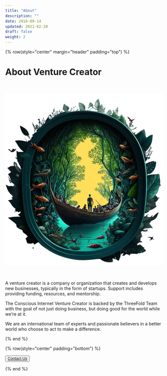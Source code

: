 ```yaml
---
title: "About"
description: ""
date: 2018-09-14
updated: 2021-02-20
draft: false
weight: 2
---
```


<div class="container mx-auto">

<!-- section 1 (co-found) -->

{% row(style="center" margin="header" padding="top") %}

# About Venture Creator

<br>

![Image](img/home1.png#medium#mx-auto)

<br>

<p>
A venture creator is a company or organization that creates and develops new businesses, typically in the form of startups. Support includes providing funding, resources, and mentorship.

The Conscious Internet Venture Creator is backed by the ThreeFold Team with the goal of not just doing business, but doing good for the world while we’re at it. 

We are an international team of experts and passionate believers in a better world who choose to act to make a difference.
</p>

{% end %}

{% row(style="center" padding="bottom") %}

<button style="font-size:0.9em"><a href = "mailto: info@threefold.io">Contact Us</a></BUTTON>


{% end %}

</div>


